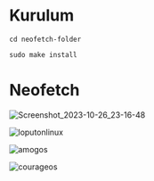 # Kurulum
`cd neofetch-folder` 

`sudo make install`

# Neofetch

![Screenshot_2023-10-26_23-16-48](https://github.com/endor79/neofetch_files/assets/105305285/123f8df4-d510-4f0e-972c-43529a749841)

![loputonlinux](https://github.com/endor79/neofetch_files/assets/105305285/53977b6e-192d-47d9-8fae-400d40d58c29)

![amogos](https://github.com/endor79/neofetch_files/assets/105305285/5bddf7e4-2f43-4eb0-969e-8899ac4d0d16)

![courageos](https://github.com/endor79/neofetch_files/assets/105305285/38fbd0bd-4007-4dbf-9c38-56a7d3927e80)
